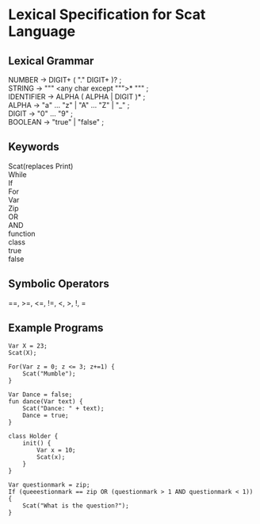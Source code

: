 # Lexical Specification for Scat Language


## Lexical Grammar
NUMBER         → DIGIT+ ( "." DIGIT+ )? ;  
STRING         → "\"" <any char except "\"">* "\"" ;  
IDENTIFIER     → ALPHA ( ALPHA | DIGIT )* ;  
ALPHA          → "a" ... "z" | "A" ... "Z" | "_" ;  
DIGIT          → "0" ... "9" ;  
BOOLEAN        → "true" | "false" ;  

## Keywords
Scat(replaces Print)  
While  
If  
For  
Var  
Zip  
OR  
AND  
function  
class   
true  
false  

## Symbolic Operators
==, >=, <=, !=, <, >, !, =  

## Example Programs
```
Var X = 23;  
Scat(X);  
```
```
For(Var z = 0; z <= 3; z+=1) {  
    Scat("Mumble");  
}  
```
```
Var Dance = false;
fun dance(Var text) {  
    Scat("Dance: " + text);  
    Dance = true;  
}  
```
```
class Holder {  
    init() {  
        Var x = 10;  
        Scat(x);  
    }  
}  
```
```
Var questionmark = zip;  
If (queeestionmark == zip OR (questionmark > 1 AND questionmark < 1)) {  
    Scat("What is the question?");  
}  
```

